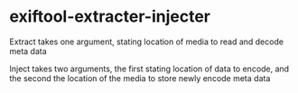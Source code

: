# exiftool-extracter-injecter

Extract takes one argument, stating location of media to read and decode meta data

Inject takes two arguments, the first stating location of data to encode, and the second the location of the media to store newly encode meta data
